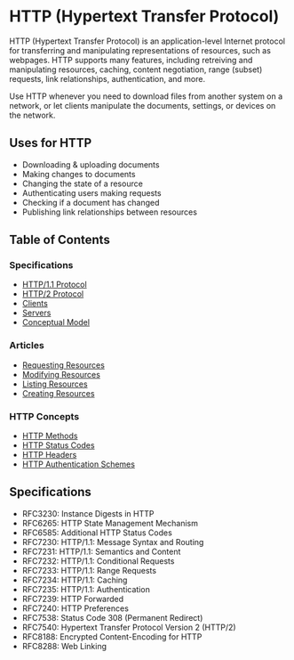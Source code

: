 # HTTP (Hypertext Transfer Protocol)

HTTP (Hypertext Transfer Protocol) is an application-level Internet protocol for transferring and manipulating representations of resources, such as webpages. HTTP supports many features, including retreiving and manipulating resources, caching, content negotiation, range (subset) requests, link relationships, authentication, and more.

Use HTTP whenever you need to download files from another system on a network, or let clients manipulate the documents, settings, or devices on the network.

## Uses for HTTP

* Downloading & uploading documents
* Making changes to documents
* Changing the state of a resource
* Authenticating users making requests
* Checking if a document has changed
* Publishing link relationships between resources

## Table of Contents

### Specifications

* [HTTP/1.1 Protocol](http-syntax-1.xml)
* [HTTP/2 Protocol](http-syntax-2.xml)
* [Clients](client.xml)
* [Servers](server.xml)
* [Conceptual Model](stack.xml)

### Articles

* [Requesting Resources](retreiving-resources.xml)
* [Modifying Resources](modifying-resources.xml)
* [Listing Resources](modifying-resources.xml)
* [Creating Resources](modifying-resources.xml)

### HTTP Concepts

* [HTTP Methods](methods/index.xml)
* [HTTP Status Codes](status/index.xml)
* [HTTP Headers](headers/index.xml)
* [HTTP Authentication Schemes](authschemes/index.xml)

## Specifications

* RFC3230: Instance Digests in HTTP
* RFC6265: HTTP State Management Mechanism
* RFC6585: Additional HTTP Status Codes
* RFC7230: HTTP/1.1: Message Syntax and Routing
* RFC7231: HTTP/1.1: Semantics and Content
* RFC7232: HTTP/1.1: Conditional Requests
* RFC7233: HTTP/1.1: Range Requests
* RFC7234: HTTP/1.1: Caching
* RFC7235: HTTP/1.1: Authentication
* RFC7239: HTTP Forwarded
* RFC7240: HTTP Preferences
* RFC7538: Status Code 308 (Permanent Redirect)
* RFC7540: Hypertext Transfer Protocol Version 2 (HTTP/2)
* RFC8188: Encrypted Content-Encoding for HTTP
* RFC8288: Web Linking
